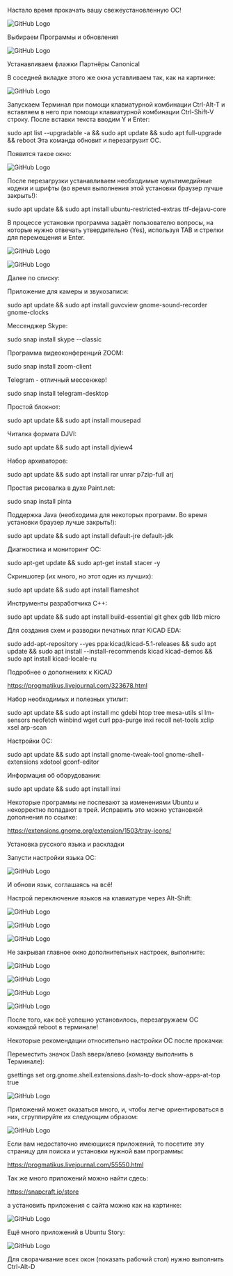 Настало время прокачать вашу свежеустановленную ОС!

![GitHub Logo](images/image12.png)

Выбираем Программы и обновления

![GitHub Logo](images/image1.png)

Устанавливаем флажки Партнёры Canonical

В соседней вкладке этого же окна уставливаем так, как на картинке:

![GitHub Logo](https://images/update_gui.png)

Запускаем Терминал при помощи клавиатурной комбинации Ctrl-Alt-T и вставляем в него при помощи клавиатурной комбинации Ctrl-Shift-V строку. После вставки текста вводим Y и Enter:

sudo apt list --upgradable -a && sudo apt update && sudo apt full-upgrade && reboot
Эта команда обновит и перезагрузит ОС.

Появится такое окно:

![GitHub Logo](images/image3.png)

После перезагрузки устанавливаем необходимые мультимедийные кодеки и шрифты (во время выполнения этой установки браузер лучше закрыть!):

sudo apt update && sudo apt install ubuntu-restricted-extras ttf-dejavu-core

В процессе установки программа задаёт пользователю вопросы, на которые нужно отвечать утвердительно (Yes), используя TAB и стрелки для перемещения и Enter.

![GitHub Logo](images/image5.png)


![GitHub Logo](images/image7.png)


Далее по списку:

Приложение для камеры и звукозаписи:

sudo apt update && sudo apt install guvcview gnome-sound-recorder gnome-clocks

Мессенджер Skype:

sudo snap install skype --classic

Программа видеоконференций ZOOM:

sudo snap install zoom-client

Telegram - отличный мессенжер!

sudo snap install telegram-desktop

Простой блокнот:

sudo apt update && sudo apt install mousepad

Читалка формата DJVI:

sudo apt update && sudo apt install djview4

Набор архиваторов:

sudo apt update && sudo apt install rar unrar p7zip-full arj

Простая рисовалка в духе Paint.net:

sudo snap install pinta

Поддержка Java (необходима для некоторых программ. Во время установки браузер лучше закрыть!):

sudo apt update && sudo apt install default-jre default-jdk

Диагностика и мониторинг ОС:

sudo apt-get update && sudo apt-get install stacer -y

Скриншотер (их много, но этот один из лучших):

sudo apt update && sudo apt install flameshot


Инструменты разработчика C++:

sudo apt update && sudo apt install build-essential git ghex gdb lldb micro

Для создания схем и разводки печатных плат KiCAD EDA:

sudo add-apt-repository --yes ppa:kicad/kicad-5.1-releases && sudo apt update && sudo apt install --install-recommends kicad kicad-demos && sudo apt install kicad-locale-ru

Подробнее о дополнениях к KiCAD

https://progmatikus.livejournal.com/323678.html

Набор необходимых и полезных утилит:

sudo apt update && sudo apt install mc gdebi htop tree mesa-utils sl lm-sensors neofetch winbind wget curl ppa-purge inxi recoll net-tools xclip xsel arp-scan

Настройки ОС:

sudo apt update && sudo apt install gnome-tweak-tool gnome-shell-extensions xdotool gconf-editor

Информация об оборудовании:

sudo apt update && sudo apt install inxi

Некоторые программы не поспевают за изменениями Ubuntu и некорректно попадают в трей. Исправить это можно установкой дополнения по ссылке:

https://extensions.gnome.org/extension/1503/tray-icons/

Установка русского языка и раскладки

Запусти настройки языка ОС:

![GitHub Logo](images/image2.png)

И обнови язык, соглашаясь на всё!

Настрой переключение языков на клавиатуре через Alt-Shift:

![GitHub Logo](images/image4.png)

![GitHub Logo](images/image9.png)

![GitHub Logo](images/image8.png)

Не закрывая главное окно дополнительных настроек, выполните:

![GitHub Logo](images/image10.png)

![GitHub Logo](images/image11.png)

![GitHub Logo](images/image6.png)

![GitHub Logo](images/addons_Gnome.png)

После того, как всё успешно установилось, перезагружаем ОС командой reboot в терминале!

Некоторые рекомендации относительно настройки ОС после прокачки:

Переместить значок Dash вверх/влево (команду выполнить в Терминале):

gsettings set org.gnome.shell.extensions.dash-to-dock show-apps-at-top true

![GitHub Logo](images/dash.png)

Приложений может оказаться много, и, чтобы легче ориентироваться в них, сгруппируйте их следующим образом:

![GitHub Logo](images/dach_show.png)

Если вам недостаточно имеющихся приложений, то посетите эту страницу для поиска и установки нужной вам программы:

https://progmatikus.livejournal.com/55550.html

Так же много приложений можно найти сдесь:

https://snapcraft.io/store

а установить приложения с сайта можно как на картинке:

![GitHub Logo](images/app_install_snap.png)

Ещё много приложений в Ubuntu Story:

![GitHub Logo](images/Find_Ubuntu_Store.png)

Для сворачивание всех окон (показать рабочий стол) нужно выполнить Ctrl-Alt-D
